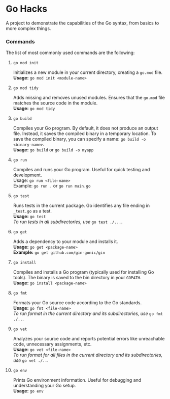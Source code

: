 # Go Hacks

A project to demonstrate the capabilities of the Go syntax, from basics to more complex things.

### Commands

The list of most commonly used commands are the following:

1. `go mod init`

    Initializes a new module in your current directory, creating a `go.mod` file.<br/>
    __Usage:__ `go mod init <module-name>`<br/>

2. `go mod tidy`

    Adds missing and removes unused modules.
    Ensures that the `go.mod` file matches the source code in the module.<br/>
    __Usage:__ `go mod tidy`

3. `go build`

    Compiles your Go program.
    By default, it does not produce an output file. Instead, it saves the compiled binary in a temporary location.
    To save the compiled binary, you can specify a name: `go build -o <binary-name>`.<br/>
    __Usage:__ `go build` or `go build -o myapp`


4. `go run`

    Compiles and runs your Go program.
    Useful for quick testing and development.<br/>
    Usage: `go run <file-name>`<br/>
    Example: `go run .` or `go run main.go`

5. `go test`

    Runs tests in the current package.
    Go identifies any file ending in `_test.go` as a test.<br/>
    __Usage:__ `go test`<br/>
    _To run tests in all subdirectories, use_ `go test ./...`.

6. `go get`

    Adds a dependency to your module and installs it.<br/>
    __Usage:__ `go get <package-name>`<br/>
    __Example:__ `go get github.com/gin-gonic/gin`

7. `go install`

    Compiles and installs a Go program (typically used for installing Go tools).
    The binary is saved to the bin directory in your `GOPATH`.<br/>
    __Usage:__ `go install <package-name>`

8. `go fmt`

    Formats your Go source code according to the Go standards.<br/>
    __Usage:__ `go fmt <file-name>`<br/>
    _To run format in the current directory and its subdirectories, use_ `go fmt ./..`.

9. `go vet`

    Analyzes your source code and reports potential errors like unreachable code, unnecessary assignments, etc.<br/>
    __Usage:__ `go vet <file-name>`<br/>
    _To run format for all files in the current directory and its subdirectories, use_ `go vet ./..`.

10. `go env`

    Prints Go environment information.
    Useful for debugging and understanding your Go setup.<br/>
    __Usage:__ `go env`
